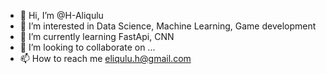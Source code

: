 - 👋 Hi, I’m @H-Aliqulu
- 👀 I’m interested in Data Science, Machine Learning, Game development
- 🌱 I’m currently learning FastApi, CNN
- 💞️ I’m looking to collaborate on ...
- 📫 How to reach me eliqulu.h@gmail.com

<!---
H-Aliqulu/H-Aliqulu is a ✨ special ✨ repository because its `README.md` (this file) appears on your GitHub profile.
You can click the Preview link to take a look at your changes.
--->
